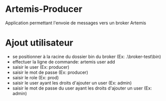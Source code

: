 # Artemis-Producer
Application permettant l'envoie de messages vers un broker Artemis

# Ajout utilisateur
- se positionner à la racine du dossier bin du broker (Ex: .\broker-test\bin)
- effectuer la ligne de commande: artemis user add
- saisir le user (Ex: producer)
- saisir le mot de passe (Ex: producer)
- saisir le role (Ex: prod)
- saisir le user ayant les droits d'ajouter un user (Ex: admin)
- saisir le mot de passe du user ayant les droits d'ajouter un user (Ex: admin)
